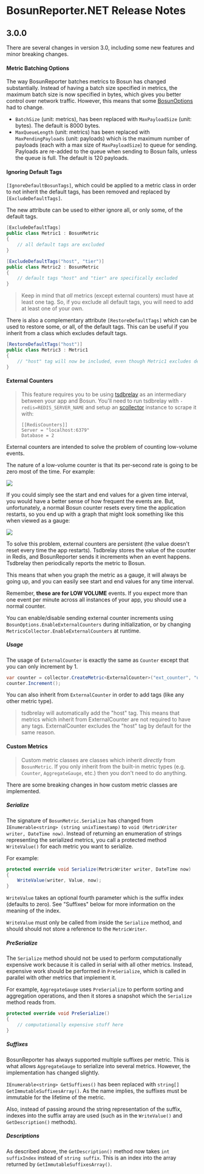# BosunReporter.NET Release Notes

## 3.0.0

There are several changes in version 3.0, including some new features and minor breaking changes.

#### Metric Batching Options

The way BosunReporter batches metrics to Bosun has changed substantially. Instead of having a batch size specified in metrics, the maximum batch size is now specified in bytes, which gives you better control over network traffic. However, this means that some [BosunOptions](https://github.com/bretcope/BosunReporter.NET/blob/master/BosunReporter/BosunOptions.cs) had to change.

- `BatchSize` (unit: metrics), has been replaced with `MaxPayloadSize` (unit: bytes). The default is 8000 bytes.
- `MaxQueueLength` (unit: metrics) has been replaced with `MaxPendingPayloads` (unit: payloads) which is the maximum number of payloads (each with a max size of `MaxPayloadSize`) to queue for sending. Payloads are re-added to the queue when sending to Bosun fails, unless the queue is full. The default is 120 payloads.

#### Ignoring Default Tags

`[IgnoreDefaultBosunTags]`, which could be applied to a metric class in order to not inherit the default tags, has been removed and replaced by `[ExcludeDefaultTags]`.

The new attribute can be used to either ignore all, or only some, of the default tags.

```csharp
[ExcludeDefaultTags]
public class Metric1 : BosunMetric
{
    // all default tags are excluded
}

[ExcludeDefaultTags("host", "tier")]
public class Metric2 : BosunMetric
{
    // default tags "host" and "tier" are specifically excluded
}
```

> Keep in mind that _all_ metrics (except external counters) must have at least one tag. So, if you exclude all default tags, you will need to add at least one of your own.

There is also a complementary attribute `[RestoreDefaultTags]` which can be used to restore some, or all, of the default tags. This can be useful if you inherit from a class which excludes default tags.

```csharp
[RestoreDefaultTags("host")]
public class Metric3 : Metric1
{
    // "host" tag will now be included, even though Metric1 excludes default tags
}
```

#### External Counters

>  This feature requires you to be using [tsdbrelay](https://github.com/bosun-monitor/bosun/tree/master/cmd/tsdbrelay) as an intermediary between your app and Bosun. You'll need to run tsdbrelay with `-redis=REDIS_SERVER_NAME` and setup an [scollector](https://github.com/bosun-monitor/bosun/tree/master/cmd/scollector) instance to scrape it with:
>
> ```
> [[RedisCounters]] 
> Server = "localhost:6379" 
> Database = 2
> ```

External counters are intended to solve the problem of counting low-volume events.

The nature of a low-volume counter is that its per-second rate is going to be zero most of the time. For example:

![](https://i.stack.imgur.com/qD8Ki.png)

If you could simply see the start and end values for a given time interval, you would have a better sense of how frequent the events are. But, unfortunately, a normal Bosun counter resets every time the application restarts, so you end up with a graph that might look something like this when viewed as a gauge:

![](https://i.stack.imgur.com/wwGrO.png)

To solve this problem, external counters are persistent (the value doesn't reset every time the app restarts). Tsdbrelay stores the value of the counter in Redis, and BosunReporter sends it increments when an event happens. Tsdbrelay then periodically reports the metric to Bosun.

This means that when you graph the metric as a gauge, it will always be going up, and you can easily see start and end values for any time interval.

Remember, __these are for LOW VOLUME__ events. If you expect more than one event per minute across all instances of your app, you should use a normal counter.

You can enable/disable sending external counter increments using `BosunOptions.EnableExternalCounters` during initialization, or by changing `MetricsCollector.EnableExternalCounters` at runtime.

##### Usage

The usage of `ExternalCounter` is exactly the same as `Counter` except that you can only increment by 1.

```csharp
var counter = collector.CreateMetric<ExternalCounter>("ext_counter", "units", "description");
counter.Increment();
```

You can also inherit from `ExternalCounter` in order to add tags (like any other metric type).

>  tsdbrelay will automatically add the "host" tag. This means that metrics which inherit from ExternalCounter are not required to have any tags. ExternalCounter excludes the "host" tag by default for the same reason.

#### Custom Metrics

>  Custom metric classes are classes which inherit _directly_ from `BosunMetric`. If you only inherit from the built-in metric types (e.g. `Counter`, `AggregateGauge`, etc.) then you don't need to do anything.

There are some breaking changes in how custom metric classes are implemented.

##### Serialize

The signature of `BosunMetric.Serialize` has changed from `IEnumerable<string> (string unixTimestamp)` to `void (MetricWriter writer, DateTime now)`. Instead of returning an enumeration of strings representing the serialized metrics, you call a protected method `WriteValue()` for each metric you want to serialize.

For example:

```csharp
protected override void Serialize(MetricWriter writer, DateTime now)
{
    WriteValue(writer, Value, now);
}
```

`WriteValue` takes an optional fourth parameter which is the suffix index (defaults to zero). See "Suffixes" below for more information on the meaning of the index.

`WriteValue` must only be called from inside the `Serialize` method, and should should not store a reference to the `MetricWriter`.

##### PreSerialize

The `Serialize` method should not be used to perform computationally expensive work because it is called in serial with all other metrics. Instead, expensive work should be performed in `PreSerialize`, which is called in parallel with other metrics that implement it.

For example, `AggregateGauge` uses `PreSerialize` to perform sorting and aggregation operations, and then it stores a snapshot which the `Serialize` method reads from.

```csharp
protected override void PreSerialize()
{
    // computationally expensive stuff here
}
```

##### Suffixes

BosunReporter has always supported multiple suffixes per metric. This is what allows `AggregateGauge` to serialize into several metrics. However, the implementation has changed slightly.

`IEnumerable<string> GetSuffixes()` has been replaced with `string[] GetImmutableSuffixesArray()`. As the name implies, the suffixes must be immutable for the lifetime of the metric.

Also, instead of passing around the string representation of the suffix, indexes into the suffix array are used (such as in the `WriteValue()` and `GetDescription()` methods).

##### Descriptions

As described above, the `GetDescription()` method now takes `int suffixIndex` instead of `string suffix`. This is an index into the array returned by `GetImmutableSuffixesArray()`.

